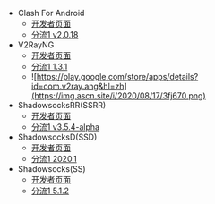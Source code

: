 * Clash For Android
	* [开发者页面](https://github.com/Kr328/ClashForAndroid/releases)
	* [分流1 v2.0.18](https://cowtransfer.com/s/9188f6ff410748)
* V2RayNG
	* [开发者页面](https://github.com/2dust/v2rayNG/releases)
	* [分流1 1.3.1](https://cowtransfer.com/s/e6aba3dd259b46)
	* ![https://play.google.com/store/apps/details?id=com.v2ray.ang&hl=zh](https://img.ascn.site/i/2020/08/17/3fj670.png)
* ShadowsocksRR(SSRR)
	* [开发者页面](https://github.com/shadowsocksrr/shadowsocksr-android/releases)
	* [分流1 v3.5.4-alpha](https://cowtransfer.com/s/5562bab6e54a46)
* ShadowsocksD(SSD)
	* [开发者页面](https://github.com/TheCGDF/SSD-Android/releases)
	* [分流1 2020.1](https://cowtransfer.com/s/0a1eca809a7a46)
* Shadowsocks(SS)
	* [开发者页面](https://github.com/shadowsocks/shadowsocks-android/releases)
	* [分流1 5.1.2](https://cowtransfer.com/s/828ff8d4615342)